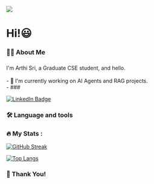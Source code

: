 ![](https://user-images.githubusercontent.com/74038190/241765440-80728820-e06b-4f96-9c9e-9df46f0cc0a5.gif)


###

<h1 align="left">Hi!😃</h1>

###

<h3 align="left">👩‍💻  About Me</h3>

###

<p align="left">I'm Arthi Sri, a Graduate CSE student, and hello.<br><br>- 🔭 I'm currently working on AI Agents and RAG projects.<br>-
###

<div id="badges">
  <a href="https://www.linkedin.com/in/arthi-sri-039769227">
    <img src="https://img.shields.io/badge/LinkedIn-blue?style=for-the-badge&logo=linkedin&logoColor=white" alt="LinkedIn Badge"/>
  </a>
 
</div>

###

<h3 align="left">🛠 Language and tools</h3>

###


### :fire: My Stats :

[![GitHub Streak](https://streak-stats.demolab.com/?user=arthisri14&theme=dark)](https://git.io/streak-stats)

[![Top Langs](https://github-readme-stats.vercel.app/api/top-langs/?username=arthisri14&theme=dark)](https://github.com/anuraghazra/github-readme-stats)


###

### 🌠 Thank You!
